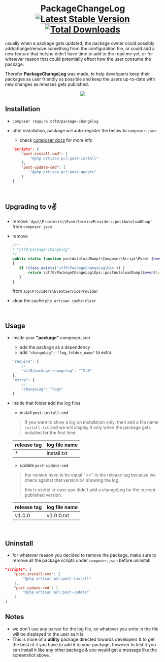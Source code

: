 <h1 align="center">
    PackageChangeLog
    <br>
    <a href="https://packagist.org/packages/ctf0/package-changelog"><img src="https://img.shields.io/packagist/v/ctf0/package-changelog.svg" alt="Latest Stable Version" /></a> <a href="https://packagist.org/packages/ctf0/package-changelog"><img src="https://img.shields.io/packagist/dt/ctf0/package-changelog.svg" alt="Total Downloads" /></a>
</h1>

usually when a package gets updated, the package owner could possibly add/change/remove something from the configuration file,
or could add a new feature that he/she didn't have time to add to the read me yet,
or for whatever reason that could potentially effect how the user consume the package.

Therefor **PackageChangeLog** was made, to help developers keep their packages as user friendly as possible and keep the users up-to-date with new changes as releases gets published.

<p align="center">
    <img src="https://user-images.githubusercontent.com/7388088/30776152-e2be70d6-a0a1-11e7-9793-0584a5ecb9f8.png">
</p>

## Installation

- `composer require ctf0/package-changelog`
- after installation, package will auto-register the below to `composer.json`
    + check [composer docs](https://getcomposer.org/doc/articles/scripts.md#what-is-a-script-) for more info

    ```json
    "scripts": {
        "post-install-cmd": [
            "@php artisan pcl:post-install"
        ],
        "post-update-cmd": [
            "@php artisan pcl:post-update"
        ]
    }
    ```

<br>

## Upgrading to v:v:

- remove `'App\\Providers\\EventServiceProvider::postAutoloadDump'` from `composer.json`
- remove

    ```php
    /**
    * "ctf0/package-changelog".
    */
    public static function postAutoloadDump(\Composer\Script\Event $event)
    {
       if (class_exists('ctf0\PackageChangeLog\Ops')) {
           return \ctf0\PackageChangeLog\Ops::postAutoloadDump($event);
       }
    }
    ```

    from `app\Providers\EventServiceProvider`
- clear the cache `php artisan cache:clear`

<br>

## Usage

- inside your **"package"** composer.json
    + add the package as a dependency
    + add `"changeLog": "log_folder_name"` to extra

    ```js
    "require": {
        // ...
        "ctf0/package-changelog": "^2.0"
    },
    "extra": {
        // ...
        "changeLog": "logs"
    }
    ```

- inside that folder add the log files
    - install `post-install-cmd`
    > if you want to show a log on installation only, then add a file name `install.txt` and we will display it only when the package gets installed for the first time.

    | release tag | log file name |
    | ----------- | ------------- |
    | *           | install.txt   |

    - update `post-update-cmd`
    > the version have to be equal "==" to the release tag because we check against that version b4 showing the log.
    >
    > this is useful in-case you didn't add a changeLog for the current published version.

    | release tag | log file name |
    | ----------- | ------------- |
    | v1.0.0      | v1.0.0.txt    |

<br>

## Uninstall

- for whatever reason you decided to remove the package, make sure to remove all the package scripts under `composer.json` before uninstall

```json
"scripts": {
    "post-install-cmd": [
        "@php artisan pcl:post-install"
    ],
    "post-update-cmd": [
        "@php artisan pcl:post-update"
    ]
}
```

## Notes

- we don't use any parser for the log file, so whatever you write in the file will be displayed to the user as it is.
- This is more of a **utility** package directed towards developers & to get the best of it you have to add it to your package, however to test it you can install it like any other package & you would get a message like the screenshot above.
